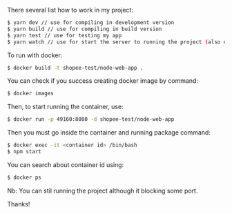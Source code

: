 There several list how to work in my project:

```sh
$ yarn dev // use for compiling in development version
$ yarn build // use for compiling in build version
$ yarn test // use for testing my app
$ yarn watch // use for start the server to running the project (also enable hot reaload features). By default, you can run on browser with url localhost:3000
```

To run with docker:

```sh
$ docker build -t shopee-test/node-web-app .
```

You can check if you success creating docker image by command:

```sh
$ docker images
```

Then, to start running the container, use:

```sh
$ docker run -p 49160:8080 -d shopee-test/node-web-app
```

Then you must go inside the container and running package command:

```sh
$ docker exec -it <container id> /bin/bash
$ npm start
```

You can search about container id using:

```sh
$ docker ps
```

Nb: You can stil running the project although it blocking some port.

Thanks!
